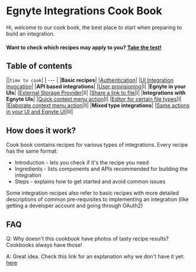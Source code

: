 # Egnyte Integrations Cook Book

Hi, welcome to our cook book, the best place to start when preparing to build an integration.

#### Want to check which recipes may apply to you? [Take the test!](TBD.md)

## Table of contents

||`time to cook`|
| --- |
|**Basic recipes**|
|[Authentication](TBD.md)|
|[UI Integration Invocation](TBD.md)|
|**API based integrations**|
|[User provisioning](TBD.md)|I|
|**Egnyte in your UIs**|
|[External Storage Provider](storage-provider.md)|II|
|[Share a link to file](TBD.md)|I|
|**Integrations with Egnyte UIs**|
|[Quick context menu action](TBD.md)|I|
|[Editor for certain file types](TBD.md)|I|
|[Elaborate context menu action](TBD.md)|II|
|**Mixed type integrations**|
|[Same actions in your UI and Egnyte UI](TBD.md)|III|

## How does it work?

Cook book contains recipes for various types of integrations. Every recipe has the same format:
- Introduction - lets you check if it's the recipe you need
- Ingredients - lists components and APIs recommended for building the integration
- Steps - explains how to get started and avoid common issues

Some integration recipes also refer to basic recipes with more detailed descriptions of common pre-requisites to implementing an integration (like getting a developer account and going through OAuth2)

## FAQ

Q: Why doesn't this cookbook have photos of tasty recipe results? Cookbooks always have those!

A: Great idea. Check this link for an explanation why we don't have it yet: [here](TBD.md)
